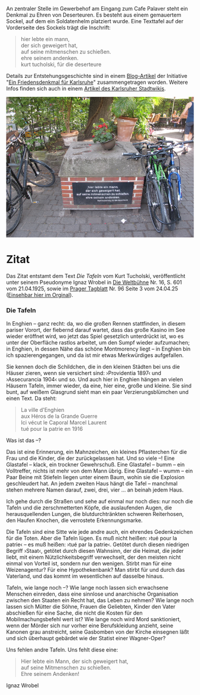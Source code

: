 

An zentraler Stelle im Gewerbehof am Eingang zum Cafe Palaver steht ein Denkmal zu Ehren von Deserteuren. Es besteht aus einem gemauertem Sockel, auf dem ein Soldatenhelm platziert wurde.  Eine Texttafel auf der Vorderseite des Sockels trägt die Inschrift:

> hier lebte ein mann,  
der sich geweigert hat,  
auf seine mitmenschen zu schießen.  
ehre seinem andenken.  
kurt tucholski, für die deserteure

Details zur Entstehungsgeschichte sind in einem [Blog-Artikel](http://friedensdenkmal-karlsruhe.de/index.php?option=com_k2&amp;view=item&amp;id=47:das-karlsruher-deserteursdenkmal&amp;Itemid=134) der Initiative "[Ein Friedensdenkmal für Karlsruhe](http://friedensdenkmal-karlsruhe.de/)" zusammengetragen worden. Weitere Infos finden sich auch in einem [Artikel des Karlsruher Stadtwikis](http://ka.stadtwiki.net/Deserteurdenkmal).


![Deserteursdenkmal](img/Deserteursdenkmal.jpg)



# Zitat

Das Zitat entstamt dem Text *Die Tafeln* vom Kurt Tucholski, veröffentlicht unter
seinem Pseudonyme Ignaz Wrobel in
[Die Weltbühne](https://de.wikipedia.org/wiki/Die_Weltb%C3%BChne)
Nr. 16, S. 601 vom 21.04.1925, sowie im
[Prager Tagblatt](https://de.wikipedia.org/wiki/Prager_Tagblatt)
Nr. 96 Seite 3 vom 24.04.25
([Einsehbar hier im Orginal](http://anno.onb.ac.at/cgi-content/anno?apm=0&aid=ptb&datum=19250424&seite=3)).

### Die Tafeln

In Enghien – ganz recht: da, wo die großen Rennen stattfinden, in diesem pariser Vorort, der fiebernd darauf wartet, dass das große Kasino im See wieder eröffnet wird, wo jetzt das Spiel gesetzlich unterdrückt ist, wo es unter der Oberfläche rastlos arbeitet, um den Sumpf wieder aufzumachen; in Enghien, in dessen Nähe das schöne Montmorency liegt – in Enghien bin ich spazierengegangen, und da ist mir etwas Merkwürdiges aufgefallen.

Sie kennen doch die Schildchen, die in den kleinen Städten bei uns die Häuser zieren, wenn sie versichert sind: ›Providentia 1897‹ und ›Assecurancia 1904‹ und so. Und auch hier in Enghien hängen an vielen Häusern Tafeln, immer wieder, da eine, hier eine, große und kleine. Sie sind bunt, auf weißem Glasgrund sieht man ein paar Verzierungsblümchen und einen Text. Da steht:

> La ville d'Enghien  
aux Héros de la Grande Guerre  
Ici vécut le Caporal Marcel Laurent  
tué pour la patrie en 1916  

Was ist das –?

Das ist eine Erinnerung, ein Mahnzeichen, ein kleines Pflasterchen für die Frau und die Kinder, die der zurückgelassen hat. Und so viele –! Eine Glastafel – klack, ein trockner Gewehrschuß. Eine Glastafel – bumm – ein Volltreffer, nichts ist mehr von dem Mann übrig. Eine Glastafel – wumm – ein Paar Beine mit Stiefeln liegen unter einem Baum, wohin sie die Explosion geschleudert hat. An jedem zweiten Haus hängt die Tafel – manchmal stehen mehrere Namen darauf, zwei, drei, vier ... an beinah jedem Haus.

Ich gehe durch die Straßen und sehe auf einmal nur noch dies: nur noch die Tafeln und die zerschmetterten Köpfe, die auslaufenden Augen, die herausquellenden Lungen, die blutdurchtränkten schweren Reiterhosen, den Haufen Knochen, die verrostete Erkennungsmarke.

Die Tafeln sind eine Sitte wie jede andre auch, ein ehrendes Gedenkzeichen für die Toten. Aber die Tafeln lügen. Es muß nicht heißen: ›tué pour la patrie‹ – es muß heißen: ›tué par la patrie‹. Getötet durch diesen niedrigen Begriff ›Staat‹, getötet durch diesen Wahnsinn, der die Heimat, die jeder liebt, mit einem Nützlichkeitsbegriff verwechselt, der den meisten nicht einmal von Vorteil ist, sondern nur den wenigen. Stirbt man für eine Weizenagentur? Für eine Hypothekenbank? Man stirbt für und durch das Vaterland, und das kommt im wesentlichen auf dasselbe hinaus.

Tafeln, wie lange noch –? Wie lange noch lassen sich erwachsene Menschen einreden, dass eine sinnlose und anarchische Organisation zwischen den Staaten ein Recht hat, das Leben zu nehmen? Wie lange noch lassen sich Mütter die Söhne, Frauen die Geliebten, Kinder den Vater abschießen für eine Sache, die nicht die Kosten für den Mobilmachungsbefehl wert ist? Wie lange noch wird Mord sanktioniert, wenn der Mörder sich nur vorher eine Berufskleidung anzieht, seine Kanonen grau anstreicht, seine Gasbomben von der Kirche einsegnen läßt und sich überhaupt gebärdet wie der Statist einer Wagner-Oper?

Uns fehlen andre Tafeln. Uns fehlt diese eine:

> Hier lebte ein Mann, der sich geweigert hat,  
auf seine Mitmenschen zu schießen.  
Ehre seinem Andenken!

Ignaz Wrobel
